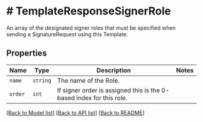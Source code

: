 # # TemplateResponseSignerRole

An array of the designated signer roles that must be specified when sending a SignatureRequest using this Template.

## Properties

Name | Type | Description | Notes
------------ | ------------- | ------------- | -------------
| `name` | ```string``` |  The name of the Role.  |  |
| `order` | ```int``` |  If signer order is assigned this is the 0-based index for this role.  |  |

[[Back to Model list]](../../README.md#models) [[Back to API list]](../../README.md#endpoints) [[Back to README]](../../README.md)
